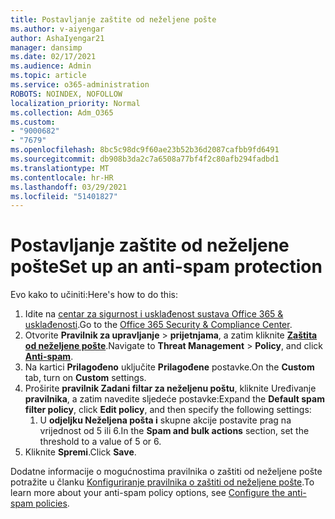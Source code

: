 ```yaml
---
title: Postavljanje zaštite od neželjene pošte
ms.author: v-aiyengar
author: AshaIyengar21
manager: dansimp
ms.date: 02/17/2021
ms.audience: Admin
ms.topic: article
ms.service: o365-administration
ROBOTS: NOINDEX, NOFOLLOW
localization_priority: Normal
ms.collection: Adm_O365
ms.custom:
- "9000682"
- "7679"
ms.openlocfilehash: 8bc5c98dc9f60ae23b52b36d2087cafbb9fd6491
ms.sourcegitcommit: db908b3da2c7a6508a77bf4f2c80afb294fadbd1
ms.translationtype: MT
ms.contentlocale: hr-HR
ms.lasthandoff: 03/29/2021
ms.locfileid: "51401827"
---
```

# <a name="set-up-an-anti-spam-protection"></a><span data-ttu-id="c2b2e-102">Postavljanje zaštite od neželjene pošte</span><span class="sxs-lookup"><span data-stu-id="c2b2e-102">Set up an anti-spam protection</span></span>

<span data-ttu-id="c2b2e-103">Evo kako to učiniti:</span><span class="sxs-lookup"><span data-stu-id="c2b2e-103">Here's how to do this:</span></span>

1. <span data-ttu-id="c2b2e-104">Idite na [centar za sigurnost i usklađenost sustava Office 365 & usklađenosti](https://go.microsoft.com/fwlink/p/?linkid=2077143).</span><span class="sxs-lookup"><span data-stu-id="c2b2e-104">Go to the [Office 365 Security & Compliance Center](https://go.microsoft.com/fwlink/p/?linkid=2077143).</span></span>
1. <span data-ttu-id="c2b2e-105">Otvorite **Pravilnik za upravljanje**  >  **prijetnjama**, a zatim kliknite **[Zaštita od neželjene pošte](https://go.microsoft.com/fwlink/p/?linkid=2077143)**.</span><span class="sxs-lookup"><span data-stu-id="c2b2e-105">Navigate to **Threat Management** > **Policy**, and click **[Anti-spam](https://go.microsoft.com/fwlink/p/?linkid=2077143)**.</span></span>
1. <span data-ttu-id="c2b2e-106">Na kartici **Prilagođeno** uključite **Prilagođene** postavke.</span><span class="sxs-lookup"><span data-stu-id="c2b2e-106">On the **Custom** tab, turn on **Custom** settings.</span></span>
1. <span data-ttu-id="c2b2e-107">Proširite **pravilnik Zadani filtar za neželjenu poštu**, kliknite Uređivanje **pravilnika**, a zatim navedite sljedeće postavke:</span><span class="sxs-lookup"><span data-stu-id="c2b2e-107">Expand the **Default spam filter policy**,  click **Edit policy**, and then specify the following settings:</span></span>
    1. <span data-ttu-id="c2b2e-108">U **odjeljku Neželjena pošta i** skupne akcije postavite prag na vrijednost od 5 ili 6.</span><span class="sxs-lookup"><span data-stu-id="c2b2e-108">In the **Spam and bulk actions** section, set the threshold to a value of 5 or 6.</span></span>
1. <span data-ttu-id="c2b2e-109">Kliknite **Spremi**.</span><span class="sxs-lookup"><span data-stu-id="c2b2e-109">Click **Save**.</span></span>

<span data-ttu-id="c2b2e-110">Dodatne informacije o mogućnostima pravilnika o zaštiti od neželjene pošte potražite u članku [Konfiguriranje pravilnika o zaštiti od neželjene pošte](https://go.microsoft.com/fwlink/?linkid=2092051).</span><span class="sxs-lookup"><span data-stu-id="c2b2e-110">To learn more about your anti-spam policy options, see [Configure the anti-spam policies](https://go.microsoft.com/fwlink/?linkid=2092051).</span></span>
